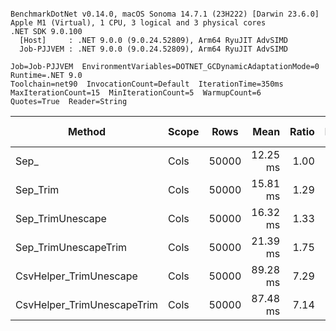 ```

BenchmarkDotNet v0.14.0, macOS Sonoma 14.7.1 (23H222) [Darwin 23.6.0]
Apple M1 (Virtual), 1 CPU, 3 logical and 3 physical cores
.NET SDK 9.0.100
  [Host]     : .NET 9.0.0 (9.0.24.52809), Arm64 RyuJIT AdvSIMD
  Job-PJJVEM : .NET 9.0.0 (9.0.24.52809), Arm64 RyuJIT AdvSIMD

Job=Job-PJJVEM  EnvironmentVariables=DOTNET_GCDynamicAdaptationMode=0  Runtime=.NET 9.0  
Toolchain=net90  InvocationCount=Default  IterationTime=350ms  
MaxIterationCount=15  MinIterationCount=5  WarmupCount=6  
Quotes=True  Reader=String  

```
| Method                     | Scope | Rows  | Mean     | Ratio | MB | MB/s   | ns/row | Allocated | Alloc Ratio |
|--------------------------- |------ |------ |---------:|------:|---:|-------:|-------:|----------:|------------:|
| Sep_                       | Cols  | 50000 | 12.25 ms |  1.00 | 41 | 3400.6 |  245.1 |   1.01 KB |        1.00 |
| Sep_Trim                   | Cols  | 50000 | 15.81 ms |  1.29 | 41 | 2636.8 |  316.1 |   1.19 KB |        1.18 |
| Sep_TrimUnescape           | Cols  | 50000 | 16.32 ms |  1.33 | 41 | 2552.9 |  326.5 |   1.03 KB |        1.02 |
| Sep_TrimUnescapeTrim       | Cols  | 50000 | 21.39 ms |  1.75 | 41 | 1948.6 |  427.7 |   1.37 KB |        1.36 |
| CsvHelper_TrimUnescape     | Cols  | 50000 | 89.28 ms |  7.29 | 41 |  466.8 | 1785.7 |  451.6 KB |      446.80 |
| CsvHelper_TrimUnescapeTrim | Cols  | 50000 | 87.48 ms |  7.14 | 41 |  476.4 | 1749.5 | 445.93 KB |      441.19 |
